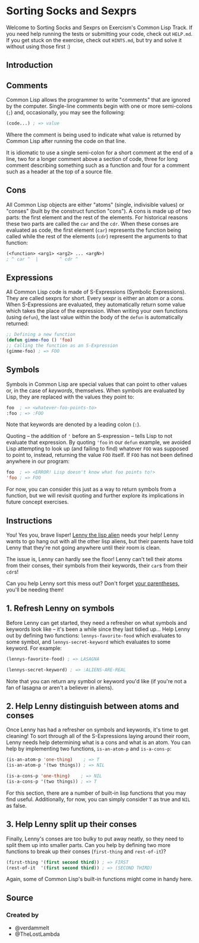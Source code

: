 # Sorting Socks and Sexprs

Welcome to Sorting Socks and Sexprs on Exercism's Common Lisp Track.
If you need help running the tests or submitting your code, check out `HELP.md`.
If you get stuck on the exercise, check out `HINTS.md`, but try and solve it without using those first :)

## Introduction

## Comments

Common Lisp allows the programmer to write "comments" that are ignored by the computer.
Single-line comments begin with one or more semi-colons (`;`) and, occasionally, you may see the following:

```lisp
(code...) ; => value
```

Where the comment is being used to indicate what value is returned by Common Lisp after running the code on that line.

It is idiomatic to use a single semi-colon for a short comment at the end of a line, two for a longer comment above a section of code, three for long comment describing something such as a function and four for a comment such as a header at the top of a source file.

## Cons

All Common Lisp objects are either "atoms" (single, indivisible values) or "conses" (built by the construct function "cons").
A cons is made up of two parts: the first element and the rest of the elements.
For historical reasons these two parts are called the `car` and the `cdr`.
When these conses are evaluated as code, the first element (`car`) represents the function being called while the rest of the elements
(`cdr`) represent the arguments to that function:

```lisp
(<function> <arg1> <arg2> ... <argN>)
; ^ car ^  |        ^ cdr ^
```

## Expressions

All Common Lisp code is made of S-Expressions (Symbolic Expressions). They are called sexprs for short. Every sexpr is either an atom or a cons. When S-Expressions are evaluated, they automatically return some value which takes the place of the expression. When writing your own functions (using `defun`), the last value within the body of the `defun` is automatically returned:

```lisp
;; Defining a new function
(defun gimme-foo () 'foo)
;; Calling the function as an S-Expression
(gimme-foo) ; => FOO
```

## Symbols

Symbols in Common Lisp are special values that can point to other values or, in the case of _keywords_, themselves.
When symbols are evaluated by Lisp, they are replaced with the values they point to:

```lisp
foo  ; => <whatever-foo-points-to>
:foo ; => :FOO
```

Note that keywords are denoted by a leading colon (`:`).

Quoting – the addition of `'` before an S-expression – tells Lisp to not evaluate that expression.
By quoting `'foo` in our `defun` example, we avoided Lisp attempting to look up (and failing to find) whatever `FOO` was supposed to point to, instead, returning the value `FOO` itself.
If `FOO` has not been defined anywhere in our program:

```lisp
foo  ; => <ERROR! Lisp doesn't know what foo points to!>
'foo ; => FOO
```

For now, you can consider this just as a way to return symbols from a function, but we will revisit quoting and further explore its implications in future concept exercises.

## Instructions

You! Yes you, brave lisper! [Lenny the lisp alien][alien] needs your help! Lenny
wants to go hang out with all the other lisp aliens, but their parents have told Lenny
that they're not going anywhere until their room is clean.

The issue is, Lenny can hardly see the floor! Lenny can't tell their atoms from their
conses, their symbols from their keywords, their `car`s from their `cdr`s!

Can you help Lenny sort this mess out? Don't forget [your parentheses][xkcd],
you'll be needing them!

## 1. Refresh Lenny on symbols

Before Lenny can get started, they need a refresher on what symbols and keywords
look like – it's been a while since they last tidied up... Help Lenny out by
defining two functions: `lennys-favorite-food` which evaluates to some symbol,
and `lennys-secret-keyword` which evaluates to some keyword. For example:

```lisp
(lennys-favorite-food) ; => LASAGNA
```

```lisp
(lennys-secret-keyword) ; => :ALIENS-ARE-REAL
```

Note that you can return any symbol or keyword you'd like (if you're not a fan
of lasagna or aren't a believer in aliens).

## 2. Help Lenny distinguish between atoms and conses

Once Lenny has had a refresher on symbols and keywords, it's time to get
cleaning! To sort through all of the S-Expressions laying around their room, Lenny
needs help determining what is a cons and what is an atom. You can help by
implementing two functions, `is-an-atom-p` and `is-a-cons-p`:

```lisp
(is-an-atom-p 'one-thing)    ; => T
(is-an-atom-p '(two things)) ; => NIL
```

```lisp
(is-a-cons-p 'one-thing)    ; => NIL
(is-a-cons-p '(two things)) ; => T
```

For this section, there are a number of built-in lisp functions that you may
find useful. Additionally, for now, you can simply consider `T` as true and
`NIL` as false.

## 3. Help Lenny split up their conses

Finally, Lenny's conses are too bulky to put away neatly, so they need to split
them up into smaller parts. Can you help by defining two more functions to break
up their conses (`first-thing` and `rest-of-it`)?

```lisp
(first-thing '(first second third)) ; => FIRST
(rest-of-it  '(first second third)) ; => (SECOND THIRD)
```

Again, some of Common Lisp's built-in functions might come in handy here.

[alien]: http://www.lisperati.com/logo.html
[xkcd]: https://xkcd.com/297/

## Source

### Created by

- @verdammelt
- @TheLostLambda
